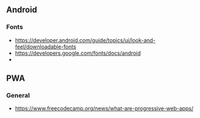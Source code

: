 
## Android
### Fonts
- https://developer.android.com/guide/topics/ui/look-and-feel/downloadable-fonts
- https://developers.google.com/fonts/docs/android
- 

## PWA
### General
- https://www.freecodecamp.org/news/what-are-progressive-web-apps/ 
